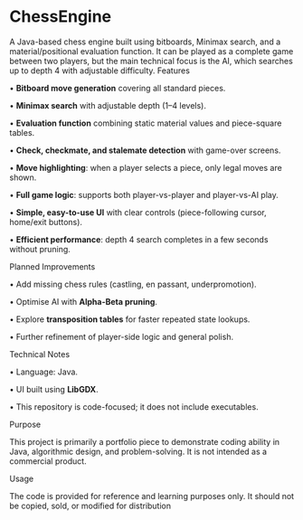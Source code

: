 # ChessEngine
A Java-based chess engine built using bitboards, Minimax search, and a material/positional
 evaluation function. It can be played as a complete game between two players, but the main
 technical focus is the AI, which searches up to depth 4 with adjustable difficulty.
 Features

 • **Bitboard move generation** covering all standard pieces.
 
 • **Minimax search** with adjustable depth (1–4 levels).
 
 • **Evaluation function** combining static material values and piece-square tables.
 
 • **Check, checkmate, and stalemate detection** with game-over screens.
 
 • **Move highlighting**: when a player selects a piece, only legal moves are shown.
 
 • **Full game logic**: supports both player-vs-player and player-vs-AI play.
 
 • **Simple, easy-to-use UI** with clear controls (piece-following cursor, home/exit buttons).
 
 • **Efficient performance**: depth 4 search completes in a few seconds without pruning.
 
 Planned Improvements
 
 • Add missing chess rules (castling, en passant, underpromotion).
 
 • Optimise AI with **Alpha-Beta pruning**.
 
 • Explore **transposition tables** for faster repeated state lookups.
 
 • Further refinement of player-side logic and general polish.
 
 Technical Notes
 
 • Language: Java.
 
 • UI built using **LibGDX**.
 
 • This repository is code-focused; it does not include executables.
 
 Purpose
 
 This project is primarily a portfolio piece to demonstrate coding ability in Java, algorithmic design,
 and problem-solving. It is not intended as a commercial product.
 
 Usage
 
 The code is provided for reference and learning purposes only. It should not be copied, sold, or
 modified for distribution

